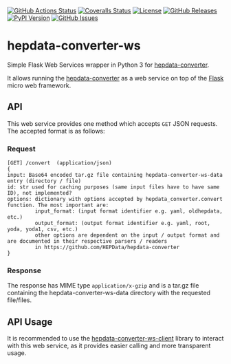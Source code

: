 [![GitHub Actions Status](https://github.com/HEPData/hepdata-converter-ws/actions/workflows/ci.yml/badge.svg?branch=main)](https://github.com/HEPData/hepdata-converter-ws/actions?query=branch%3Amain)
[![Coveralls Status](https://coveralls.io/repos/github/HEPData/hepdata-converter-ws/badge.svg?branch=main)](https://coveralls.io/github/HEPData/hepdata-converter-ws?branch=main)
[![License](https://img.shields.io/github/license/HEPData/hepdata-converter-ws.svg)](https://github.com/HEPData/hepdata-converter-ws/blob/main/LICENSE.txt)
[![GitHub Releases](https://img.shields.io/github/release/hepdata/hepdata-converter-ws.svg?maxAge=2592000)](https://github.com/HEPData/hepdata-converter-ws/releases)
[![PyPI Version](https://img.shields.io/pypi/v/hepdata-converter-ws)](https://pypi.org/project/hepdata-converter-ws/)
[![GitHub Issues](https://img.shields.io/github/issues/hepdata/hepdata-converter-ws.svg?maxAge=2592000)](https://github.com/HEPData/hepdata-converter-ws/issues)


# hepdata-converter-ws

Simple Flask Web Services wrapper in Python 3 for
[hepdata-converter](https://github.com/HEPData/hepdata-converter).

It allows running the
[hepdata-converter](https://github.com/HEPData/hepdata-converter) as a
web service on top of the [Flask](https://palletsprojects.com/p/flask/)
micro web framework.

## API

This web service provides one method which accepts `GET` JSON requests.
The accepted format is as follows:

### Request

```
[GET] /convert  (application/json)
{
input: Base64 encoded tar.gz file containing hepdata-converter-ws-data entry (directory / file)
id: str used for caching purposes (same input files have to have same ID), not implemented?
options: dictionary with options accepted by hepdata_converter.convert function. The most important are:
         input_format: (input format identifier e.g. yaml, oldhepdata, etc.)
         output_format: (output format identifier e.g. yaml, root, yoda, yoda1, csv, etc.)
         other options are dependent on the input / output format and are documented in their respective parsers / readers
         in https://github.com/HEPData/hepdata-converter
}
```

### Response

The response has MIME type `application/x-gzip` and is a tar.gz file
containing the hepdata-converter-ws-data directory with the
requested file/files.


## API Usage

It is recommended to use the
[hepdata-converter-ws-client](https://github.com/HEPData/hepdata-converter-ws-client)
library to interact with this web service, as it provides easier calling
and more transparent usage.
